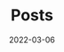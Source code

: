 ---
title: "Posts"
date: 2022-03-06
layout: "archives"
slug: "archives"
menu:
    main:
        weight: 3
        params: 
            icon: archives
---